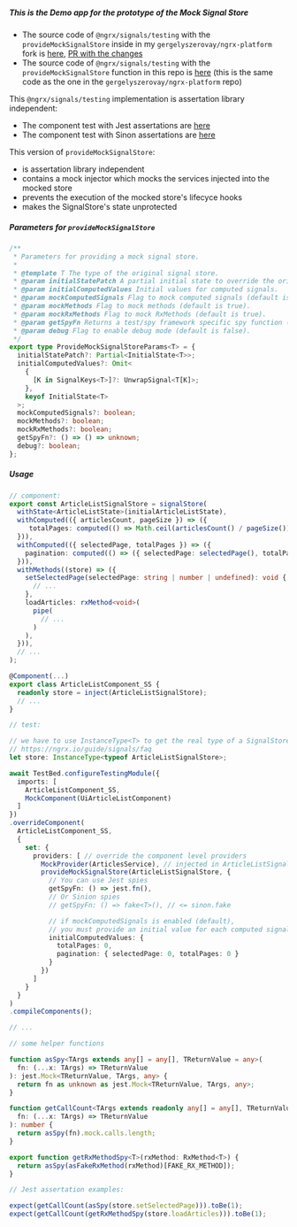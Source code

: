 ##### This is the Demo app for the prototype of the Mock Signal Store

- The source code of `@ngrx/signals/testing` with the `provideMockSignalStore` inside in my `gergelyszerovay/ngrx-platform` fork is [here](https://github.com/gergelyszerovay/ngrx-platform/tree/2024-07-feat-mock-signal-store/modules/signals/testing), [PR with the changes](https://github.com/gergelyszerovay/ngrx-platform/pull/1/files)
- The source code of `@ngrx/signals/testing` with the `provideMockSignalStore` function in this repo is [here](https://github.com/gergelyszerovay/mock-signal-store-demo/tree/main/ngrx-platform/modules/signals/testing) (this is the same code as the one in the `gergelyszerovay/ngrx-platform` repo)

This `@ngrx/signals/testing` implementation is assertation library independent:

- The component test with Jest assertations are [here](https://github.com/gergelyszerovay/mock-signal-store-demo/blob/main/projects/mock-signal-store-demo-app/src/app/article-list-ngrx-signal-store/jest.spec.ts])
- The component test with Sinon assertations are [here](https://github.com/gergelyszerovay/mock-signal-store-demo/blob/main/projects/mock-signal-store-demo-app/src/app/article-list-ngrx-signal-store/sinon.spec.ts)

This version of `provideMockSignalStore`:

- is assertation library independent
- contains a mock injector which mocks the services injected into the mocked store
- prevents the execution of the mocked store's lifecyce hooks
- makes the SignalStore's state unprotected

##### Parameters for `provideMockSignalStore`

```typescript
/**
 * Parameters for providing a mock signal store.
 *
 * @template T The type of the original signal store.
 * @param initialStatePatch A partial initial state to override the original initial state.
 * @param initialComputedValues Initial values for computed signals.
 * @param mockComputedSignals Flag to mock computed signals (default is true).
 * @param mockMethods Flag to mock methods (default is true).
 * @param mockRxMethods Flag to mock RxMethods (default is true).
 * @param getSpyFn Returns a test/spy framework specific spy function (default: a function returning an empty function)
 * @param debug Flag to enable debug mode (default is false).
 */
export type ProvideMockSignalStoreParams<T> = {
  initialStatePatch?: Partial<InitialState<T>>;
  initialComputedValues?: Omit<
    {
      [K in SignalKeys<T>]?: UnwrapSignal<T[K]>;
    },
    keyof InitialState<T>
  >;
  mockComputedSignals?: boolean;
  mockMethods?: boolean;
  mockRxMethods?: boolean;
  getSpyFn?: () => () => unknown;
  debug?: boolean;
};
```

##### Usage

```typescript
// component:
export const ArticleListSignalStore = signalStore(
  withState<ArticleListState>(initialArticleListState),
  withComputed(({ articlesCount, pageSize }) => ({
     totalPages: computed(() => Math.ceil(articlesCount() / pageSize())),
  })),
  withComputed(({ selectedPage, totalPages }) => ({
    pagination: computed(() => ({ selectedPage: selectedPage(), totalPages: totalPages() })),
  })),
  withMethods((store) => ({
    setSelectedPage(selectedPage: string | number | undefined): void {
      // ...
    },
    loadArticles: rxMethod<void>(
      pipe(
        // ...
      )
    ),
  })),
  // ...
);

@Component(...)
export class ArticleListComponent_SS {
  readonly store = inject(ArticleListSignalStore);
  // ...
}

// test:

// we have to use InstanceType<T> to get the real type of a SignalStore
// https://ngrx.io/guide/signals/faq
let store: InstanceType<typeof ArticleListSignalStore>;

await TestBed.configureTestingModule({
  imports: [
    ArticleListComponent_SS,
    MockComponent(UiArticleListComponent)
  ]
})
.overrideComponent(
  ArticleListComponent_SS,
  {
    set: {
      providers: [ // override the component level providers
        MockProvider(ArticlesService), // injected in ArticleListSignalStore
        provideMockSignalStore(ArticleListSignalStore, {
          // You can use Jest spies
          getSpyFn: () => jest.fn(),
          // Or Sinion spies
          // getSpyFn: () => fake<T>(), // <= sinon.fake

          // if mockComputedSignals is enabled (default),
          // you must provide an initial value for each computed signals
          initialComputedValues: {
            totalPages: 0,
            pagination: { selectedPage: 0, totalPages: 0 }
          }
        })
      ]
    }
  }
)
.compileComponents();

// ...

// some helper functions

function asSpy<TArgs extends any[] = any[], TReturnValue = any>(
  fn: (...x: TArgs) => TReturnValue
): jest.Mock<TReturnValue, TArgs, any> {
  return fn as unknown as jest.Mock<TReturnValue, TArgs, any>;
}

function getCallCount<TArgs extends readonly any[] = any[], TReturnValue = any>(
  fn: (...x: TArgs) => TReturnValue
): number {
  return asSpy(fn).mock.calls.length;
}

export function getRxMethodSpy<T>(rxMethod: RxMethod<T>) {
  return asSpy(asFakeRxMethod(rxMethod)[FAKE_RX_METHOD]);
}

// Jest assertation examples:

expect(getCallCount(asSpy(store.setSelectedPage))).toBe(1);
expect(getCallCount(getRxMethodSpy(store.loadArticles))).toBe(1);

```
